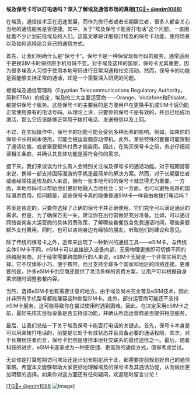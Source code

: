 **埃及保号卡可以打电话吗？深入了解埃及通信市场的真相[[TG💪+ @esim1088](https://t.me/s/esim1088)]**

在埃及，通信技术正在迅速发展，而作为旅行者或者长期居住者，很多人都会关心当地的通信服务是否便捷。其中，关于“埃及保号卡能否打电话”这个问题，一直困扰着不少计划前往埃及的人们。这篇文章将详细探讨埃及的保号卡功能、使用场景以及如何选择适合自己的通信方式。

首先，让我们明确什么是“保号卡”。保号卡是一种保留现有号码的服务，通常适用于更换SIM卡时保持原手机号码不变。对于埃及这样的国家，保号卡尤其重要，因为很多埃及人习惯于使用本地号码进行日常沟通和社交活动。然而，保号卡的功能是否能够支持正常的通话，却是一个需要深入研究的问题。

根据埃及通信管理局（Egyptian Telecommunications Regulatory Authority，简称ETRA）的规定，埃及的三大主要运营商——Orange、Vodafone和Etisalat，都提供保号卡服务。这些保号卡的主要目的是方便用户在更换手机或SIM卡后仍能正常使用原有的电话号码。从理论上讲，只要你的保号卡是有效的，并且已经成功激活，那么它应该能够正常用于拨打电话、发送短信以及上网。

不过，在实际操作中，保号卡的功能可能会受到多种因素的影响。例如，如果你的保号卡长时间未使用，可能会被运营商自动停机。此外，某些特殊的套餐可能限制了通话功能，或者需要额外付费才能启用。因此，在购买保号卡之前，务必仔细阅读相关条款，并确认其具体功能是否符合你的需求。

接下来，我们来谈谈为什么有人会特别关注埃及保号卡的通话功能。对于短期游客来说，携带一部支持国际漫游的手机是最简单的解决方案。然而，对于长期居住者或者经常往返埃及的人来说，拥有一张本地号码的保号卡就显得尤为重要。一方面，本地号码可以帮助他们更好地融入当地社会；另一方面，也可以避免高昂的国际漫游费用。但问题是，这些保号卡真的能像普通SIM卡一样自由地拨打电话吗？

答案是肯定的，只要你选择了正确的保号卡并正确使用，它们完全可以满足通话的需求。但是，为了确保万无一失，建议你在出行前做好充分准备。比如，可以通过网络查询各大运营商的具体资费政策，了解哪些套餐包含免费通话时间，哪些需要额外支付费用。同时，也可以咨询身边有经验的朋友，听取他们的建议和意见。

除了传统的保号卡之外，近年来出现了一种新兴的通信工具——eSIM卡。与传统实体SIM卡不同，eSIM卡可以直接嵌入设备内部，无需物理更换即可切换不同的网络服务商。对于经常需要跨国旅行的人来说，eSIM卡无疑是一个非常实用的选择。它不仅体积小巧、便于携带，而且支持全球多个国家和地区的网络连接。更重要的是，许多eSIM卡供应商还提供了灵活多样的资费方案，让用户可以根据自身需求随时调整套餐内容。

当然，选择eSIM卡也有需要注意的地方。由于埃及尚未完全普及eSIM技术，因此并非所有手机型号都能兼容这种新型SIM卡。此外，部分运营商可能还不支持eSIM卡服务，这可能导致你在尝试使用时遇到困难。因此，在决定采用eSIM卡之前，最好先核实目标设备是否支持该功能，并确认所选运营商是否提供相应服务。

最后，让我们总结一下关于埃及保号卡能否打电话的关键点。首先，保号卡本身是可以用来拨打电话的，前提是它处于有效状态并且具备必要的通话权限。其次，对于长期居住者而言，保号卡仍然是维持本地社交联系的最佳途径之一。最后，随着科技的进步，eSIM卡逐渐成为一种更便捷、更高效的通信方式，值得考虑尝试。

无论你是打算短期访问埃及还是计划长期定居于此，都需要提前规划好自己的通信策略。希望本文能够帮助大家更好地理解埃及的保号卡及其通话功能，从而做出更加明智的选择。如果你对这方面还有任何疑问，欢迎随时留言讨论！

[[TG💪+ @esim1088](https://t.me/s/esim1088) ![Image](https://i.postimg.cc/4NQfJmqS/Snipaste-2025-05-13-00-14-12.png)]